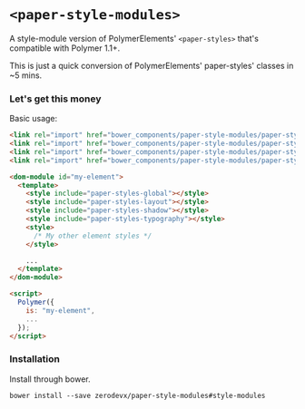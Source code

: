# `<paper-style-modules>`

A style-module version of PolymerElements' `<paper-styles>` that's compatible
with Polymer 1.1+.

This is just a quick conversion of PolymerElements' paper-styles' classes in
~5 mins.


### Let's get this money

Basic usage:

```html
<link rel="import" href="bower_components/paper-style-modules/paper-styles-global.html">
<link rel="import" href="bower_components/paper-style-modules/paper-styles-layout.html">
<link rel="import" href="bower_components/paper-style-modules/paper-styles-shadow.html">
<link rel="import" href="bower_components/paper-style-modules/paper-styles-typography.html">

<dom-module id="my-element">
  <template>
    <style include="paper-styles-global"></style>
    <style include="paper-styles-layout"></style>
    <style include="paper-styles-shadow"></style>
    <style include="paper-styles-typography"></style>
    <style>
      /* My other element styles */
    </style>

    ...
  </template>
</dom-module>

<script>
  Polymer({
    is: "my-element",
    ...
  });
</script>
```

### Installation

Install through bower.

    bower install --save zerodevx/paper-style-modules#style-modules






